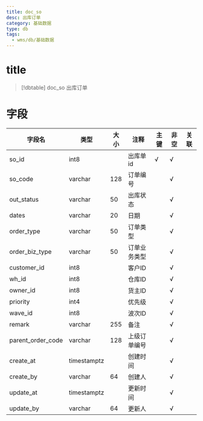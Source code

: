 ```yaml
---
title: doc_so
desc: 出库订单
category: 基础数据
type: db
tags:
  - wms/db/基础数据
---
```


# title
>[!dbtable] doc_so
> 出库订单

# 字段
| 字段名 | 类型 | 大小 | 注释 | 主键 | 非空 | 关联 |
| --- | --- | --- | --- | --- | --- | --- |
| so_id | int8 |  | 出库单id | √ | √ |  |
| so_code | varchar | 128 | 订单编号 |  | √ |  |
| out_status | varchar | 50 | 出库状态 |  | √ |  |
| dates | varchar | 20 | 日期 |  | √ |  |
| order_type | varchar | 50 | 订单类型 |  | √ |  |
| order_biz_type | varchar | 50 | 订单业务类型 |  | √ |  |
| customer_id | int8 |  | 客户ID |  | √ |  |
| wh_id | int8 |  | 仓库ID |  | √ |  |
| owner_id | int8 |  | 货主ID |  | √ |  |
| priority | int4 |  | 优先级 |  | √ |  |
| wave_id | int8 |  | 波次ID |  | √ |  |
| remark | varchar | 255 | 备注 |  | √ |  |
| parent_order_code | varchar | 128 | 上级订单编号 |  | √ |  |
| create_at | timestamptz |  | 创建时间 |  | √ |  |
| create_by | varchar | 64 | 创建人 |  | √ |  |
| update_at | timestamptz |  | 更新时间 |  | √ |  |
| update_by | varchar | 64 | 更新人 |  | √ |  |

